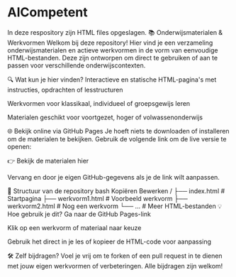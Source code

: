 # AICompetent
In deze respository zijn HTML files opgeslagen.
📚 Onderwijsmaterialen & Werkvormen
Welkom bij deze repository! Hier vind je een verzameling onderwijsmaterialen en actieve werkvormen in de vorm van eenvoudige HTML-bestanden. Deze zijn ontworpen om direct te gebruiken of aan te passen voor verschillende onderwijscontexten.

🔍 Wat kun je hier vinden?
Interactieve en statische HTML-pagina's met instructies, opdrachten of lesstructuren

Werkvormen voor klassikaal, individueel of groepsgewijs leren

Materialen geschikt voor voortgezet, hoger of volwassenonderwijs

🌐 Bekijk online via GitHub Pages
Je hoeft niets te downloaden of installeren om de materialen te bekijken. Gebruik de volgende link om de live versie te openen:

👉 Bekijk de materialen hier

Vervang <jouw-gebruikersnaam> en <repository-naam> door je eigen GitHub-gegevens als je de link wilt aanpassen.

📁 Structuur van de repository
bash
Kopiëren
Bewerken
/
├── index.html           # Startpagina
├── werkvorm1.html       # Voorbeeld werkvorm
├── werkvorm2.html       # Nog een werkvorm
└── ...                  # Meer HTML-bestanden
💡 Hoe gebruik je dit?
Ga naar de GitHub Pages-link

Klik op een werkvorm of materiaal naar keuze

Gebruik het direct in je les of kopieer de HTML-code voor aanpassing

🛠️ Zelf bijdragen?
Voel je vrij om te forken of een pull request in te dienen met jouw eigen werkvormen of verbeteringen. Alle bijdragen zijn welkom!
